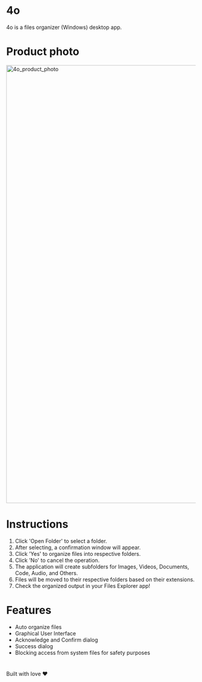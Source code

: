 # 4o
4o is a files organizer (Windows) desktop app.

# Product photo
<img width="2064" height="1161" alt="4o_product_photo" src="https://github.com/user-attachments/assets/6faee94a-ce07-4d58-ab66-57d56e577d5d" />


# Instructions
1. Click 'Open Folder' to select a folder.
2. After selecting, a confirmation window will appear.
3. Click 'Yes' to organize files into respective folders.
4. Click 'No' to cancel the operation.
5. The application will create subfolders for Images, Videos, Documents, Code, Audio, and Others.
6. Files will be moved to their respective folders based on their extensions.
7. Check the organized output in your Files Explorer app!

# Features
- Auto organize files
- Graphical User Interface
- Acknowledge and Confirm dialog
- Success dialog
- Blocking access from system files for safety purposes

#
Built with love ❤️
